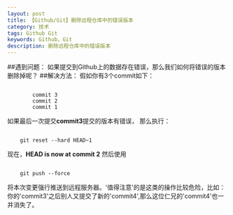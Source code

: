 ```yaml
---
layout: post
title: 【Github/Git】删除远程仓库中的错误版本
category: 技术
tags: Github Git 
keywords: Github，Git
description: 删除远程仓库中的错误版本
---
```


##遇到问题：
如果提交到Github上的数据存在错误，那么我们如何将错误的版本删除掉呢？
##解决方法：
假如你有3个commit如下：<br>
```
	
    	commit 3  
		commit 2
		commit 1
```

如果最后一次提交**commit3**提交的版本有错误， 那么执行：
```

    git reset --hard HEAD~1
```

现在，**HEAD is now at commit 2**
然后使用
```

    git push --force
```

将本次变更强行推送到远程服务器。'值得注意'的是这类的操作比较危险，比如：你的'commit3'之后别人又提交了新的'commit4',那么这位仁兄的'commit4'也一并消失了。

